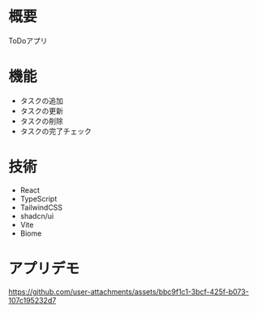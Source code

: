 # 概要

ToDoアプリ

# 機能

- タスクの追加
- タスクの更新
- タスクの削除
- タスクの完了チェック


# 技術

- React
- TypeScript
- TailwindCSS
- shadcn/ui
- Vite
- Biome


# アプリデモ

https://github.com/user-attachments/assets/bbc9f1c1-3bcf-425f-b073-107c195232d7

